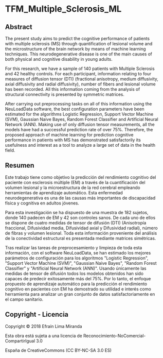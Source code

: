 # TFM_Multiple_Sclerosis_ML

## Abstract

The present study aims to predict the cognitive performance of patients with multiple sclerosis (MS) through quantification of lesional volume and the microstructure of the brain network by means of machine learning techniques. This neurodegenerative disease is one of the main causes of both physical and cognitive disability in young adults.

For this research, we have a sample of 140 patients with Multiple Sclerosis and 42 healthy controls. For each participant, information relating to four measures of diffusion tensor (DTI) (fractional anisotropy, medium diffusivity, axial diffusivity and radial diffusivity), number of fibers and lesional volume has been recorded. All this information coming from the analysis of structural connectivity is presented by symmetric matrices.

After carrying out preprocessing tasks on all of this information using the NeuLoadData software, the best configuration parameters have been estimated for the algorithms Logistic Regression, Support Vector Machine (SVM), Gaussian Naive Bayes, Random Forest Classifier and Artificial Neural Network (ANN). Making use of only diffusion tensor measurements, all the models have had a successful prediction rate of over 75%. Therefore, the proposed approach of machine learning for prediction cognitive performance in patients with MS has demonstrated satisfactorily its usefulness and interest as a tool to analyze a large set of data in the health field.

## Resumen

Este trabajo tiene como objetivo la predicción del rendimiento cognitivo del paciente con esclerosis múltiple (EM) a través de la cuantificación del volumen lesional y la microestructura de la red cerebral empleando herramientas de aprendizaje automático. Esta enfermedad neurodegenerativa es una de las causas más importantes de discapacidad física y cognitiva en adultos jóvenes.

Para esta investigación se ha dispuesto de una muestra de 182 sujetos, donde 140 padecen de EM y 42 son controles sanos. De cada uno de ellos se dispone de cuatro medidas de tensor de difusión (DTI) (Anisotropía fraccional, Difusividad media, Difusividad axial y Difusividad radial), número de fibras y volumen lesional. Toda esta información proveniente del análisis de la conectividad estructural  es presentada mediante matrices simétricas.

Tras realizar las tareas de preprocesamiento y limpieza de toda esta información, con el software NeuLoadData, se han estimado los mejores parámetros de configuración para los algoritmos "Logistic Regression", "Support Vector Machine (SVM)", "Gaussian Naive Bayes", "Random Forest Classifier" y "Artificial Neural Network (ANN)". Usando únicamente las medidas de tensor de difusión todos los modelos obtenidos han sido capaces de predecir exitosamente más del 75%. Por lo tanto, el enfoque propuesto de aprendizaje automático para la predicción el rendimiento cognitivo en pacientes con EM ha demostrado su utilidad e interés como herramienta para analizar un gran conjunto de datos satisfactoriamente en el campo sanitario.

## Copyright - Licencia

Copyright © 2018 Efraín Lima Miranda

Esta obra está sujeta a una licencia de Reconocimiento-NoComercial-CompartirIgual 3.0

España de CreativeCommons (CC BY-NC-SA 3.0 ES) 

